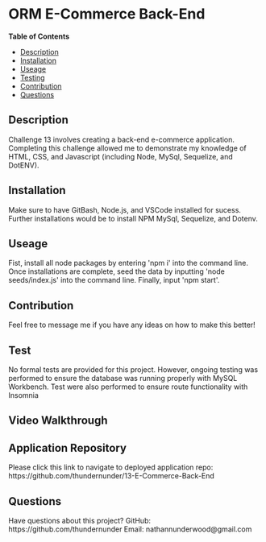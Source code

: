 <h1>ORM E-Commerce Back-End</h1> 

<strong>Table of Contents</strong>
* [Description](#description)
* [Installation](#installation)
* [Useage](#useage)
* [Testing](#test)
* [Contribution](#contribution)
* [Questions](#questions)

<h2>Description</h2>
<p>Challenge 13 involves creating a back-end e-commerce application. Completing this challenge allowed me to demonstrate my knowledge of HTML, CSS, and Javascript (including Node, MySql, Sequelize, and DotENV).</p> 

<h2>Installation</h2>
<p>Make sure to have GitBash, Node.js, and VSCode installed for sucess. Further installations would be to install NPM MySql, Sequelize, and Dotenv.</p>

<h2>Useage</h2>
<p>Fist, install all node packages by entering 'npm i' into the command line. Once installations are complete, seed the data by inputting 'node seeds/index.js' into the command line. Finally, input 'npm start'.</p>

<h2>Contribution</h2>
<p>Feel free to message me if you have any ideas on how to make this better!</p>

<h2>Test</h2>
<p>No formal tests are provided for this project. However, ongoing testing was performed to ensure the database was running properly with MySQL Workbench. Test were also performed to ensure route functionality with Insomnia</p>

<h2>Video Walkthrough</h2>


<h2>Application Repository</h2>
<p>Please click this link to navigate to deployed application repo: https://github.com/thundernunder/13-E-Commerce-Back-End</p>

<h2>Questions</h2>
<p>Have questions about this project?
GitHub: https://github.com/thundernunder
Email: nathannunderwood@gmail.com</p>
